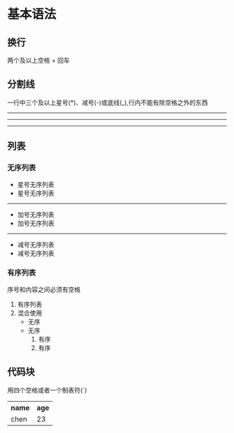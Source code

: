 # 基本语法 

## 换行  
  两个及以上空格 + 回车   
## 分割线  
  一行中三个及以上星号(*)、减号(-)或底线(_),行内不能有除空格之外的东西  
  *  *  *  
  ---  
  ___  
## 列表  
### 无序列表  
  * 星号无序列表  
  * 星号无序列表  
  ---  
  + 加号无序列表
  + 加号无序列表
  ---
  - 减号无序列表
  - 减号无序列表  
  
### 有序列表
  序号和内容之间必须有空格  
  1. 有序列表
  2. 混合使用  
     * 无序  
     * 无序
       1. 有序
       2. 有序    
       
## 代码块  
用四个空格或者一个制表符(`)  
  
  <table>
   <tr>
     <th>name</th>
     <th>age</th>
   </tr>
   <tr>
     <td>chen</td>
     <td>23</td>
   </tr>    
  </table>
  
